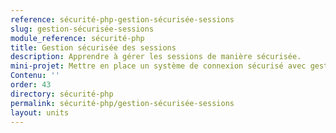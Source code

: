 ```yaml
---
reference: sécurité-php-gestion-sécurisée-sessions
slug: gestion-sécurisée-sessions
module_reference: sécurité-php
title: Gestion sécurisée des sessions
description: Apprendre à gérer les sessions de manière sécurisée.
mini-projet: Mettre en place un système de connexion sécurisé avec gestion des sessions.
Contenu: ''
order: 43
directory: sécurité-php
permalink: sécurité-php/gestion-sécurisée-sessions
layout: units
---
```


